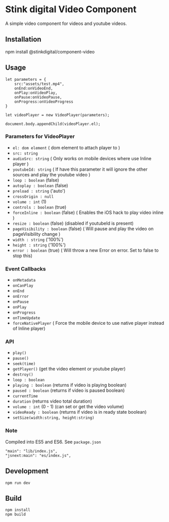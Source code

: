 # Stink digital Video Component
A simple video component for videos and youtube videos.


## Installation
npm install @stinkdigital/component-video

## Usage
```
let parameters = {
	src:"assets/test.mp4",
	onEnd:onVideoEnd,
	onPlay:onVideoPlay,
	onPause:onVideoPause,
	onProgress:onVideoProgress
}

let videoPlayer = new VideoPlayer(parameters);

document.body.appendChild(videoPlayer.el);
```

### Parameters for VideoPlayer
 - `el: dom element` ( dom element to attach player to )
 - `src: string`
 - `audioSrc: string`  ( Only works on mobile devices where use Inline player )
 - `youtubeId: string`  ( If have this parameter it will ignore the other sources and play the youtube video )
 - `loop : boolean` (false)
 - `autoplay : boolean` (false)
 - `preload : string` ('auto')
 - `crossOrigin : null`
 - `volume : int` (1)
 - `controls : boolean` (true)
 - `forceInline : boolean` (false) ( Enables the iOS hack to play video inline )
 - `resize : boolean` (false) (disabled if youtubeId is present)
 - `pageVisibility : boolean` (false) ( Will pause and play the video on pageVisibility change )
 - `width : string` ('100%')
 - `height : string` ('100%')
 - `error : boolean` (true) ( Will throw a new Error on error. Set to false to stop this)


 ### Event Callbacks
 - `onMetadata`
 - `onCanPlay`
 - `onEnd`
 - `onError`
 - `onPause`
 - `onPlay`
 - `onProgress`
 - `onTimeUpdate`
 - `forceNativePlayer` ( Force the mobile device to use native player instead of Inline player)


### API
 - `play()`
 - `pause()`
 - `seek(time)`
 - `getPlayer()` (get the video element or youtube player)
 - `destroy()`
 - `loop : boolean`
 - `playing : boolean` (returns if video is playing boolean)
 - `paused : boolean` (returns if video is paused boolean)
 - `currentTime`
 - `duration` (returns video total duration)
 - `volume : int` (0 - 1) (can set or get the video volume)
 - `videoReady : boolean` (returns if video is in ready state boolean)
 - `setSize(width:string, height:string)`

### Note
Compiled into ES5 and ES6. See `package.json`

	"main": "lib/index.js",
	"jsnext:main": "es/index.js",

## Development
```
npm run dev
```

## Build
```
npm install
npm build
```
